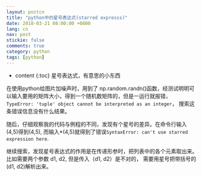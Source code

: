 ```yaml
---
layout: postcn
title: "python中的星号表达式(starred expresss)"
date: 2018-03-21 08:00:00 +0800
lang: cn
nav: post
stickie: false
comments: true
category: python
tags: [python]
---
```


* content 
{:toc} 
星号表达式，有意思的小东西
<!-- more -->
在使用python给图片加噪声时，用到了 np.random.randn()函数，经测试明明可以输入要用的矩阵大小，得到一个随机数矩阵的，但是一运行就报错，
`TypeError: 'tuple' object cannot be interpreted as an integer`， 搜索这条错误信息没有什么结果。


随后，仔细观察我的代码与例程的不同，发现有个星号的差异。在命令行输入(4,5)得到(4,5), 而输入*(4,5)就得到了错误`SyntaxError: can't use starred expression here`. 

继续搜索，发现星号表达式的作用是在传递形参时，把列表中的各个元素取出来。比如需要两个参数 d1, d2, 但是传入（d1, d2）是不对的， 需要用星号把带括号的(d1, d2)解析出来。